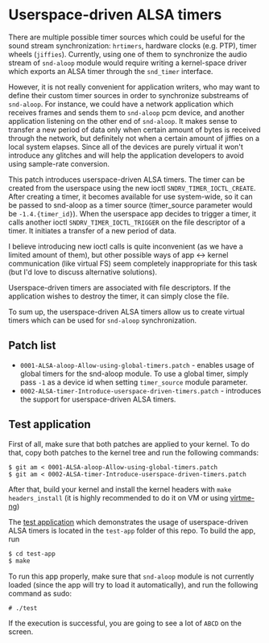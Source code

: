 # Userspace-driven ALSA timers

There are multiple possible timer sources which could be useful for
the sound stream synchronization: `hrtimers`, hardware clocks (e.g. PTP),
timer wheels (`jiffies`). Currently, using one of them to synchronize
the audio stream of `snd-aloop` module would require writing a
kernel-space driver which exports an ALSA timer through the
`snd_timer` interface.

However, it is not really convenient for application writers, who may
want to define their custom timer sources in order to synchronize
substreams of `snd-aloop`. For instance, we could have a network
application which receives frames and sends them to `snd-aloop` pcm
device, and another application listening on the other end of `snd-aloop`.
It makes sense to transfer a new period of data only when certain amount
of bytes is received through the network, but definitely not when a
certain amount of jiffies on a local system elapses. Since all of the
devices are purely virtual it won't introduce any glitches and will
help the application developers to avoid using sample-rate conversion.

This patch introduces userspace-driven ALSA timers. The timer can be
created from the userspace using the new ioctl `SNDRV_TIMER_IOCTL_CREATE`.
After creating a timer, it becomes available for use system-wide, so
it can be passed to snd-aloop as a timer source (timer_source parameter
would be `-1.4.{timer_id}`). When the userspace app decides to trigger
a timer, it calls another ioctl `SNDRV_TIMER_IOCTL_TRIGGER` on the file
descriptor of a timer. It initiates a transfer of a new period of data.

I believe introducing new ioctl calls is quite inconvenient (as we have
a limited amount of them), but other possible ways of app <-> kernel
communication (like virtual FS) seem completely inappropriate for this
task (but I'd love to discuss alternative solutions).

Userspace-driven timers are associated with file descriptors. If the
application wishes to destroy the timer, it can simply close the file.

To sum up, the userspace-driven ALSA timers allow us to create virtual
timers which can be used for `snd-aloop` synchronization.

## Patch list

* `0001-ALSA-aloop-Allow-using-global-timers.patch` - enables usage of global timers for the snd-aloop module.
To use a global timer, simply pass `-1` as a device id when setting `timer_source` module parameter.
* `0002-ALSA-timer-Introduce-userspace-driven-timers.patch` - introduces the support for userspace-driven ALSA
timers.

## Test application

First of all, make sure that both patches are applied to your kernel. To do that, copy both patches to the kernel
tree and run the following commands:
```
$ git am < 0001-ALSA-aloop-Allow-using-global-timers.patch
$ git am < 0002-ALSA-timer-Introduce-userspace-driven-timers.patch
```

After that, build your kernel and install the kernel headers with `make headers_install` (it is highly recommended
to do it on VM or using [virtme-ng](https://github.com/arighi/virtme-ng))

The [test application](/test-app/test.c) which demonstrates the usage of userspace-driven ALSA timers is located
in the `test-app` folder of this repo. To build the app, run


```bash
$ cd test-app
$ make
```

To run this app properly, make sure that `snd-aloop` module is not currently loaded (since the app will try
to load it automatically), and run the following command as sudo:
```
# ./test
```

If the execution is successful, you are going to see a lot of `ABCD` on the screen.
